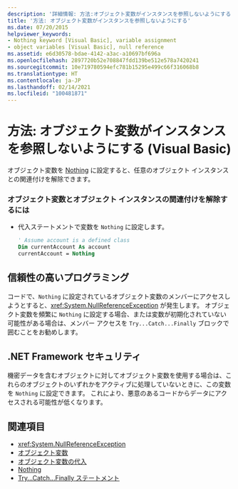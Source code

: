 ```yaml
---
description: '詳細情報: 方法:オブジェクト変数がインスタンスを参照しないようにする (Visual Basic)'
title: '方法: オブジェクト変数がインスタンスを参照しないようにする'
ms.date: 07/20/2015
helpviewer_keywords:
- Nothing keyword [Visual Basic], variable assignment
- object variables [Visual Basic], null reference
ms.assetid: e6d30578-bdae-4142-a3ac-a10697bf696a
ms.openlocfilehash: 2897720b52e708847fdd139be512e578a7420241
ms.sourcegitcommit: 10e719780594efc781b15295e499c66f316068b8
ms.translationtype: HT
ms.contentlocale: ja-JP
ms.lasthandoff: 02/14/2021
ms.locfileid: "100481871"
---
```

# <a name="how-to-make-an-object-variable-not-refer-to-any-instance-visual-basic"></a>方法: オブジェクト変数がインスタンスを参照しないようにする (Visual Basic)

オブジェクト変数を [Nothing](../../../language-reference/nothing.md) に設定すると、任意のオブジェクト インスタンスとの関連付けを解除できます。  
  
### <a name="to-disassociate-an-object-variable-from-any-object-instance"></a>オブジェクト変数とオブジェクト インスタンスの関連付けを解除するには  
  
- 代入ステートメントで変数を `Nothing` に設定します。  
  
    ```vb  
    ' Assume account is a defined class  
    Dim currentAccount As account  
    currentAccount = Nothing  
    ```  
  
## <a name="robust-programming"></a>信頼性の高いプログラミング  

 コードで、`Nothing` に設定されているオブジェクト変数のメンバーにアクセスしようとすると、<xref:System.NullReferenceException> が発生します。 オブジェクト変数を頻繁に `Nothing` に設定する場合、または変数が初期化されていない可能性がある場合は、メンバー アクセスを `Try...Catch...Finally` ブロックで囲むことをお勧めします。  
  
## <a name="net-framework-security"></a>.NET Framework セキュリティ  

 機密データを含むオブジェクトに対してオブジェクト変数を使用する場合は、これらのオブジェクトのいずれかをアクティブに処理していないときに、この変数を `Nothing` に設定できます。 これにより、悪意のあるコードからデータにアクセスされる可能性が低くなります。  
  
## <a name="see-also"></a>関連項目

- <xref:System.NullReferenceException>
- [オブジェクト変数](object-variables.md)
- [オブジェクト変数の代入](object-variable-assignment.md)
- [Nothing](../../../language-reference/nothing.md)
- [Try...Catch...Finally ステートメント](../../../language-reference/statements/try-catch-finally-statement.md)
